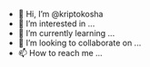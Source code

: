 - 👋 Hi, I’m @kriptokosha
- 👀 I’m interested in ...
- 🌱 I’m currently learning ...
- 💞️ I’m looking to collaborate on ...
- 📫 How to reach me ...

<!---
kriptokosha/kriptokosha is a ✨ special ✨ repository because its `README.md` (this file) appears on your GitHub profile.
You can click the Preview link to take a look at your changes.
--->
